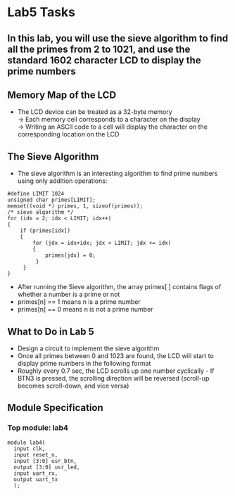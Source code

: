 # Lab5 Tasks

## In this lab, you will use the sieve algorithm to find all the primes from 2 to 1021, and use the standard 1602 character LCD to display the prime numbers

## Memory Map of the LCD
- The LCD device can be treated as a 32-byte memory
<br/> -> Each memory cell corresponds to a character on the display
<br/> -> Writing an ASCII code to a cell will display the character on the corresponding location on the LCD

## The Sieve Algorithm
- The sieve algorithm is an interesting algorithm to find prime numbers using only addition operations:
<pre><code>#define LIMIT 1024
unsigned char primes[LIMIT];
memset((void *) primes, 1, sizeof(primes));
/* sieve algorithm */
for (idx = 2; idx < LIMIT; idx++)
{
    if (primes[idx])
    {
        for (jdx = idx+idx; jdx < LIMIT; jdx += idx)
        {
            primes[jdx] = 0;
         } 
     }
}</code></pre>

- After running the Sieve algorithm, the array primes[ ] contains flags of whether a number is a prime or not
- primes[n] == 1 means n is a prime number
- primes[n] == 0 means n is not a prime number


## What to Do in Lab 5
- Design a circuit to implement the sieve algorithm
- Once all primes between 0 and 1023 are found, the LCD will start to display prime numbers in the following format
- Roughly every 0.7 sec, the LCD scrolls up one number cyclically - If BTN3 is pressed, the scrolling direction will be reversed (scroll-up becomes scroll-down, and vice versa)

## Module Specification
### Top module: lab4
<pre><code>module lab4(
  input clk,
  input reset_n,
  input [3:0] usr_btn,
  output [3:0] usr_led,
  input uart_rx,
  output uart_tx
  );</code></pre>

